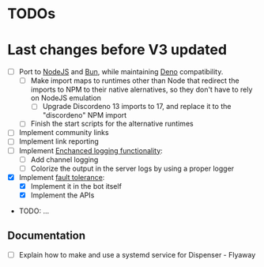 # TODOs

# Last changes before V3 updated

-   [ ] Port to [NodeJS](https://nodejs.org/en) and [Bun](https://bun.sh), while maintaining [Deno](https://deno.com) compatibility.
    -   [ ] Make import maps to runtimes other than Node that redirect the imports to NPM to their native alernatives, so they don't have to rely on NodeJS emulation
        -   [ ] Upgrade Discordeno 13 imports to 17, and replace it to the "discordeno" NPM import
    -   [ ] Finish the start scripts for the alternative runtimes
-   [ ] Implement community links
-   [ ] Implement link reporting
-   [ ] Implement [Enchanced logging functionality](./Logging.md):
    -   [ ] Add channel logging
    -   [ ] Colorize the output in the server logs by using a proper logger
-   [x] Implement [fault tolerance](./Fault%20tolerance.md):
    -   [x] Implement it in the bot itself
    -   [x] Implement the APIs
-   TODO: ...

## Documentation

-   [ ] Explain how to make and use a systemd service for Dispenser - Flyaway
